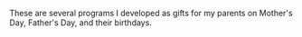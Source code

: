 These are several programs I developed as gifts for my parents on Mother's Day, Father's Day, and their birthdays.
